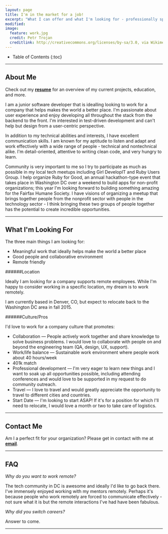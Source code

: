 ```yaml
---
layout: page
title: I'm in the market for a job!
excerpt: "What I can offer and what I'm looking for - professionally speaking"
modified:
image:
  feature: work.jpg
  credit: Petr Trojan
  creditlink: http://creativecommons.org/licenses/by-sa/3.0, via Wikimedia Commons
---
```


* Table of Contents
{:toc}

---

## About Me

Check out my [**resume**]() for an overview of my current projects, education, and more.

I am a junior software developer that is idealling looking to work for a company that helps makes the world a better place. I'm passionate about user experience and enjoy developing all throughout the stack from the backend to the front. I'm interested in test-driven development and can't help but design from a user-centric perspective.

In addition to my technical abilities and interests, I have excellent communication skills. I am known for my aptitude to listen and adapt and work effectively with a wide range of people - technical and nontechnical alike. I'm detail-oriented, attentive to writing clean code, and very hungry to learn.

Community is very important to me so I try to participate as much as possible in my local tech meetups including Girl DevelopIT and Ruby Users Group. I help organize Ruby for Good, an annual hackathon-type event that takes place in Washington DC over a weekend to build apps for non-profit organizations; this year I'm looking forward to building something amazing for the Fairfax Humane Society. I have visions of organizing a meetup that brings together people from the nonprofit sector with people in the technology sector - I think bringing these two groups of people together has the potential to create incredible opportunities.

---

## What I'm Looking For

The three main things I am looking for:

* Meaningful work that ideally helps make the world a better place
* Good people and collaborative environment
* Remote friendly

######Location

Ideally I am looking for a company supports remote employees. While I'm happy to consider working in a specific location, my dream is to work remotely.

I am currently based in Denver, CO, but expect to relocate back to the Washington DC area in fall 2015.


######Culture/Pros

I'd love to work for a company culture that promotes:

* Collaboration — People actively work together and share knowledge to solve business problems. I would love to collaborate with people on and beyond the engineering team (QA, design, UX, support).
* Work/life balance — Sustainable work environment where people work about 40 hours/week
* 401k match
* Professional development — I'm very eager to learn new things and I want to soak up all opportunities possible, including attending conferences and would love to be supported in my request to do community outreach.
* Travel — I love to travel and would greatly appreciate the opportunity to travel to different cities and countries.
* Start Date — I'm looking to start ASAP! If it's for a position for which I'll need to relocate, I would love a month or two to take care of logistics.

---

## Contact Me

Am I a perfect fit for your organization? Please get in contact with me at [**email**]().

---

## FAQ

*Why do you want to work remote?*

The tech community in DC is awesome and ideally I'd like to go back there. I've immensely enjoyed working with my mentors remotely. Perhaps it's because people who work remotely are forced to communicate effectively - not sure what it is but the remote interactions I've had have been fabulous.

*Why did you switch careers?*

Answer to come.

---

